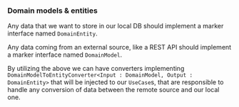 ### Domain models & entities

Any data that we want to store in our local DB should implement a marker interface named `DomainEntity`.

Any data coming from an external source, like a REST API should implement a marker interface named `DomainModel`.

By utilizing the above we can have converters implementing `DomainModelToEntityConverter<Input : DomainModel, Output : DomainEntity>` that will
be injected to our `UseCase`s, that are responsible to handle any conversion of data between the remote source and our local one.
